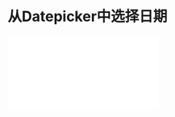 # 从Datepicker中选择日期 

<iframe src="//player.bilibili.com/player.html?aid=801419015&bvid=BV1Ty4y1n7ed&cid=292052780&page=1" scrolling="no" border="0" frameborder="no" framespacing="0" allowfullscreen="true"> </iframe>


